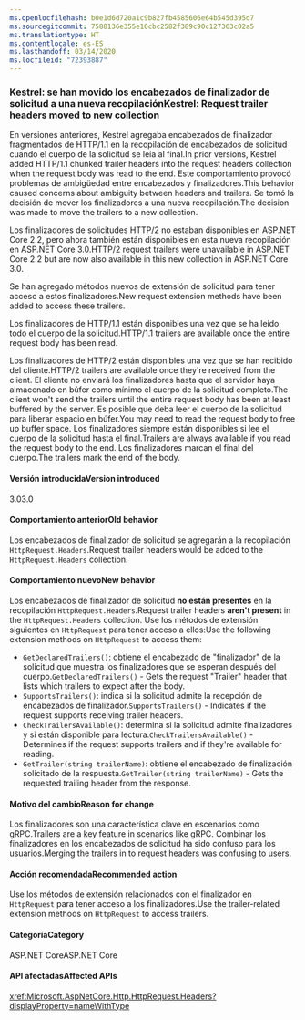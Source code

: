 ```yaml
---
ms.openlocfilehash: b0e1d6d720a1c9b827fb4585606e64b545d395d7
ms.sourcegitcommit: 7588136e355e10cbc2582f389c90c127363c02a5
ms.translationtype: HT
ms.contentlocale: es-ES
ms.lasthandoff: 03/14/2020
ms.locfileid: "72393887"
---
```

### <a name="kestrel-request-trailer-headers-moved-to-new-collection"></a><span data-ttu-id="7c4a5-101">Kestrel: se han movido los encabezados de finalizador de solicitud a una nueva recopilación</span><span class="sxs-lookup"><span data-stu-id="7c4a5-101">Kestrel: Request trailer headers moved to new collection</span></span>

<span data-ttu-id="7c4a5-102">En versiones anteriores, Kestrel agregaba encabezados de finalizador fragmentados de HTTP/1.1 en la recopilación de encabezados de solicitud cuando el cuerpo de la solicitud se leía al final.</span><span class="sxs-lookup"><span data-stu-id="7c4a5-102">In prior versions, Kestrel added HTTP/1.1 chunked trailer headers into the request headers collection when the request body was read to the end.</span></span> <span data-ttu-id="7c4a5-103">Este comportamiento provocó problemas de ambigüedad entre encabezados y finalizadores.</span><span class="sxs-lookup"><span data-stu-id="7c4a5-103">This behavior caused concerns about ambiguity between headers and trailers.</span></span> <span data-ttu-id="7c4a5-104">Se tomó la decisión de mover los finalizadores a una nueva recopilación.</span><span class="sxs-lookup"><span data-stu-id="7c4a5-104">The decision was made to move the trailers to a new collection.</span></span>

<span data-ttu-id="7c4a5-105">Los finalizadores de solicitudes HTTP/2 no estaban disponibles en ASP.NET Core 2.2, pero ahora también están disponibles en esta nueva recopilación en ASP.NET Core 3.0.</span><span class="sxs-lookup"><span data-stu-id="7c4a5-105">HTTP/2 request trailers were unavailable in ASP.NET Core 2.2 but are now also available in this new collection in ASP.NET Core 3.0.</span></span>

<span data-ttu-id="7c4a5-106">Se han agregado métodos nuevos de extensión de solicitud para tener acceso a estos finalizadores.</span><span class="sxs-lookup"><span data-stu-id="7c4a5-106">New request extension methods have been added to access these trailers.</span></span>

<span data-ttu-id="7c4a5-107">Los finalizadores de HTTP/1.1 están disponibles una vez que se ha leído todo el cuerpo de la solicitud.</span><span class="sxs-lookup"><span data-stu-id="7c4a5-107">HTTP/1.1 trailers are available once the entire request body has been read.</span></span>

<span data-ttu-id="7c4a5-108">Los finalizadores de HTTP/2 están disponibles una vez que se han recibido del cliente.</span><span class="sxs-lookup"><span data-stu-id="7c4a5-108">HTTP/2 trailers are available once they're received from the client.</span></span> <span data-ttu-id="7c4a5-109">El cliente no enviará los finalizadores hasta que el servidor haya almacenado en búfer como mínimo el cuerpo de la solicitud completo.</span><span class="sxs-lookup"><span data-stu-id="7c4a5-109">The client won't send the trailers until the entire request body has been at least buffered by the server.</span></span> <span data-ttu-id="7c4a5-110">Es posible que deba leer el cuerpo de la solicitud para liberar espacio en búfer.</span><span class="sxs-lookup"><span data-stu-id="7c4a5-110">You may need to read the request body to free up buffer space.</span></span> <span data-ttu-id="7c4a5-111">Los finalizadores siempre están disponibles si lee el cuerpo de la solicitud hasta el final.</span><span class="sxs-lookup"><span data-stu-id="7c4a5-111">Trailers are always available if you read the request body to the end.</span></span> <span data-ttu-id="7c4a5-112">Los finalizadores marcan el final del cuerpo.</span><span class="sxs-lookup"><span data-stu-id="7c4a5-112">The trailers mark the end of the body.</span></span>

#### <a name="version-introduced"></a><span data-ttu-id="7c4a5-113">Versión introducida</span><span class="sxs-lookup"><span data-stu-id="7c4a5-113">Version introduced</span></span>

<span data-ttu-id="7c4a5-114">3.0</span><span class="sxs-lookup"><span data-stu-id="7c4a5-114">3.0</span></span>

#### <a name="old-behavior"></a><span data-ttu-id="7c4a5-115">Comportamiento anterior</span><span class="sxs-lookup"><span data-stu-id="7c4a5-115">Old behavior</span></span>

<span data-ttu-id="7c4a5-116">Los encabezados de finalizador de solicitud se agregarán a la recopilación `HttpRequest.Headers`.</span><span class="sxs-lookup"><span data-stu-id="7c4a5-116">Request trailer headers would be added to the `HttpRequest.Headers` collection.</span></span>

#### <a name="new-behavior"></a><span data-ttu-id="7c4a5-117">Comportamiento nuevo</span><span class="sxs-lookup"><span data-stu-id="7c4a5-117">New behavior</span></span>

<span data-ttu-id="7c4a5-118">Los encabezados de finalizador de solicitud **no están presentes** en la recopilación `HttpRequest.Headers`.</span><span class="sxs-lookup"><span data-stu-id="7c4a5-118">Request trailer headers **aren't present** in the `HttpRequest.Headers` collection.</span></span> <span data-ttu-id="7c4a5-119">Use los métodos de extensión siguientes en `HttpRequest` para tener acceso a ellos:</span><span class="sxs-lookup"><span data-stu-id="7c4a5-119">Use the following extension methods on `HttpRequest` to access them:</span></span>

- <span data-ttu-id="7c4a5-120">`GetDeclaredTrailers()`: obtiene el encabezado de "finalizador" de la solicitud que muestra los finalizadores que se esperan después del cuerpo.</span><span class="sxs-lookup"><span data-stu-id="7c4a5-120">`GetDeclaredTrailers()` - Gets the request "Trailer" header that lists which trailers to expect after the body.</span></span>
- <span data-ttu-id="7c4a5-121">`SupportsTrailers()`: indica si la solicitud admite la recepción de encabezados de finalizador.</span><span class="sxs-lookup"><span data-stu-id="7c4a5-121">`SupportsTrailers()` - Indicates if the request supports receiving trailer headers.</span></span>
- <span data-ttu-id="7c4a5-122">`CheckTrailersAvailable()`: determina si la solicitud admite finalizadores y si están disponible para lectura.</span><span class="sxs-lookup"><span data-stu-id="7c4a5-122">`CheckTrailersAvailable()` - Determines if the request supports trailers and if they're available for reading.</span></span>
- <span data-ttu-id="7c4a5-123">`GetTrailer(string trailerName)`: obtiene el encabezado de finalización solicitado de la respuesta.</span><span class="sxs-lookup"><span data-stu-id="7c4a5-123">`GetTrailer(string trailerName)` - Gets the requested trailing header from the response.</span></span>

#### <a name="reason-for-change"></a><span data-ttu-id="7c4a5-124">Motivo del cambio</span><span class="sxs-lookup"><span data-stu-id="7c4a5-124">Reason for change</span></span>

<span data-ttu-id="7c4a5-125">Los finalizadores son una característica clave en escenarios como gRPC.</span><span class="sxs-lookup"><span data-stu-id="7c4a5-125">Trailers are a key feature in scenarios like gRPC.</span></span> <span data-ttu-id="7c4a5-126">Combinar los finalizadores en los encabezados de solicitud ha sido confuso para los usuarios.</span><span class="sxs-lookup"><span data-stu-id="7c4a5-126">Merging the trailers in to request headers was confusing to users.</span></span>

#### <a name="recommended-action"></a><span data-ttu-id="7c4a5-127">Acción recomendada</span><span class="sxs-lookup"><span data-stu-id="7c4a5-127">Recommended action</span></span>

<span data-ttu-id="7c4a5-128">Use los métodos de extensión relacionados con el finalizador en `HttpRequest` para tener acceso a los finalizadores.</span><span class="sxs-lookup"><span data-stu-id="7c4a5-128">Use the trailer-related extension methods on `HttpRequest` to access trailers.</span></span>

#### <a name="category"></a><span data-ttu-id="7c4a5-129">Categoría</span><span class="sxs-lookup"><span data-stu-id="7c4a5-129">Category</span></span>

<span data-ttu-id="7c4a5-130">ASP.NET Core</span><span class="sxs-lookup"><span data-stu-id="7c4a5-130">ASP.NET Core</span></span>

#### <a name="affected-apis"></a><span data-ttu-id="7c4a5-131">API afectadas</span><span class="sxs-lookup"><span data-stu-id="7c4a5-131">Affected APIs</span></span>

<xref:Microsoft.AspNetCore.Http.HttpRequest.Headers?displayProperty=nameWithType>

<!--

#### Affected APIs

`P:Microsoft.AspNetCore.Http.HttpRequest.Headers`

-->
